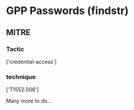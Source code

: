 # GPP Passwords (findstr)

## MITRE

### Tactic
['credential-access']

### technique
['T1552.006']

Many more to do...
